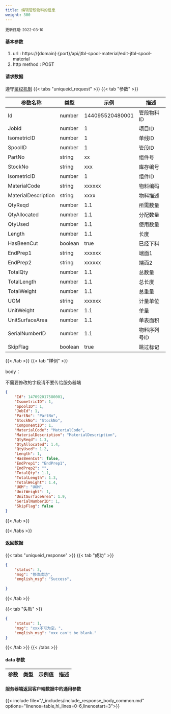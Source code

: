 ```yaml
---
title: 编辑管段物料的信息
weight: 300
---
```


<small>更新日期: 2022-03-10</small>

#### 基本参数
1. url : https://{domain}:{port}/api/jtbl-spool-material/edit-jtbl-spool-material
2. http method : POST

#### 请求数据
遵守[鉴权机制](/auth/)
{{< tabs "uniqueid_request" >}}
{{< tab "参数" >}} 

|  参数名称   |  类型 |  示例 |  描述 |
|  ----  | ----  | ----  | ----  |
|  Id  | number  | 144095520480001  | 管段物料ID |
|  JobId  | number  | 1  | 项目ID |
|  IsometricID  | number  | 1  | 单线ID |
|  SpoolID  | number  | 1  | 管段ID |
|  PartNo  | string  |  xx | 组件号 |
|  StockNo  | string  | xxx  | 库存编号 |
|  IsometricID  | number  | 1  | 组件ID |
|  MaterialCode  | string  | xxxxxx  | 物料编码 |
|  MaterialDescription  | string  | xxxx  | 物料描述 |
|  QtyReqd  | number  | 1.1  | 所需数量 |
|  QtyAllocated  | number  | 1.1  | 分配数量 |
|  QtyUsed  | number  | 1.1  | 使用数量 |
|  Length  | number  | 1.1  | 长度 |
|  HasBeenCut  | boolean  | true  | 已经下料 |
|  EndPrep1  | string  | xxxxxx  | 端面1 |
|  EndPrep2  | string  | xxxxxx  | 端面2 |
|  TotalQty  | number  | 1.1  | 总数量 |
|  TotalLength  | number  | 1.1  | 总长度 |
|  TotalWeight  | number  | 1.1  | 总重量 |
|  UOM  | string  | xxxxxx  | 计量单位 |
|  UnitWeight  | number  | 1.1  | 单量 |
|  UnitSurfaceArea  | number  | 1.1  | 单表面积 |
|  SerialNumberID  | number  | 1.1  | 物料序列号ID |
|  SkipFlag  | boolean  | true  | 跳过标记 |

{{< /tab >}}
{{< tab "样例" >}}


body： 

不需要修改的字段请不要传给服务器端

```json
{
    "Id": 147092017580001,
    "IsometricID": 1,
    "SpoolID": 1,
    "JobId": 1,
    "PartNo": "PartNo",
    "StockNo": "StockNo",
    "ComponentID": 1,
    "MaterialCode": "MaterialCode",
    "MaterialDescription": "MaterialDescription",
    "QtyReqd": 1.3,
    "QtyAllocated": 1.4,
    "QtyUsed": 1.2,
    "Length": 1,
    "HasBeenCut": false,
    "EndPrep1": "EndPrep1",
    "EndPrep2": "",
    "TotalQty": 1.1,
    "TotalLength": 1.3,
    "TotalWeight": 1.4,
    "UOM": "UOM",
    "UnitWeight": 1,
    "UnitSurfaceArea": 1.9,
    "SerialNumberID": 1,
    "SkipFlag": false
}
```
{{< /tab >}}

{{< /tabs >}}


#### 返回数据


{{< tabs "uniqueid_response" >}}
{{< tab "成功" >}} 
```json
{
    "status": 3,
    "msg": "修改成功",
    "english_msg": "Success",
  
}
```   
{{< /tab >}}

{{< tab "失败" >}}
```json
{
    "status": 1,
    "msg": "xxx不可为空。",
    "english_msg": "xxx can't be blank."
}
```
{{< /tab >}}
{{< /tabs >}}
#### data 参数

|  参数   |  类型 |  示例值 |  描述 |
|  ----  | ----  | ----  |----  |
 
#### 服务器端返回客户端数据中的通用参数

{{< include file="/_includes/include_response_body_common.md"  options="linenos=table,hl_lines=0-6,linenostart=3">}}
